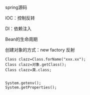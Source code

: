 spring源码

IOC：控制反转

DI：依赖注入

Bean的生命周期

创建对象的方式：new factory 反射

```
Class clazz=Class.forName("xxx.xx");
Class clazz=对象.getClass();
Class clazz=类.class;


System.getenv();
System.getProperties();

```

